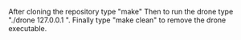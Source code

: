 After cloning the repository type "make" Then to run the drone type "./drone 127.0.0.1 <port number> <location>". Finally type "make clean" to remove the drone executable.